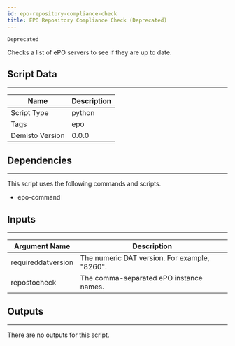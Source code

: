 ```yaml
---
id: epo-repository-compliance-check
title: EPO Repository Compliance Check (Deprecated)
---
```


`Deprecated`

Checks a list of ePO servers to see if they are up to date.

## Script Data
---

| **Name** | **Description** |
| --- | --- |
| Script Type | python |
| Tags | epo |
| Demisto Version | 0.0.0 |

## Dependencies
---
This script uses the following commands and scripts.
* epo-command

## Inputs
---

| **Argument Name** | **Description** |
| --- | --- |
| requireddatversion | The numeric DAT version. For example, "8260". |
| repostocheck | The comma-separated ePO instance names. |

## Outputs
---
There are no outputs for this script.
